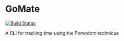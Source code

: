 # GoMate

[![Build Status](https://ci.d33p.cloud/api/badges/vshatravenko/gomate/status.svg)](https://ci.d33p.cloud/vshatravenko/gomate)

A CLI for tracking time using the Pomodoro technique
